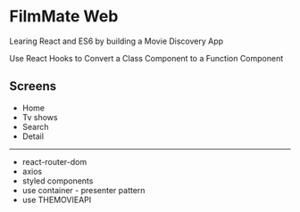 # FilmMate Web

Learing React and ES6 by building a Movie Discovery App

Use React Hooks to Convert a Class Component to a Function Component

## Screens

- Home
- Tv shows
- Search
- Detail

---

- react-router-dom
- axios
- styled components
- use container - presenter pattern
- use THEMOVIEAPI
  